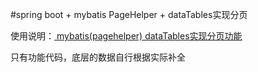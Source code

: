 #spring boot + mybatis PageHelper + dataTables实现分页

使用说明：[ mybatis(pagehelper) dataTables实现分页功能](http://blog.csdn.net/evane1890/article/details/63262610)

只有功能代码，底层的数据自行根据实际补全